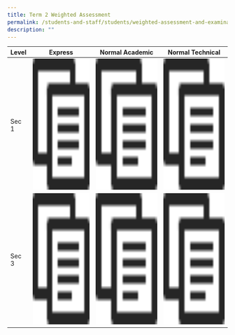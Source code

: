 ```yaml
---
title: Term 2 Weighted Assessment
permalink: /students-and-staff/students/weighted-assessment-and-examination/term-2-weighted-assessment/
description: ""
---
```

<table>
<thead>
  <tr>
    <th>Level</th>
    <th>Express</th>
    <th>Normal Academic</th>
    <th>Normal Technical</th>
  </tr>
</thead>
<tbody>
  <tr>
    <td>Sec 1</td>
    <td><a href="/files/WA%202_2022_Topics_Collated%201E.pdf"><img src="/images/copy.png" width="400" height="300"></td>
    <td><a href="/files/WA%202_2022_Topics_Collated%201NA.pdf"><img src="/images/copy.png" width="400" height="300"></td>
    <td><a href="/files/WA%202_2022_Topics_Collated%201NT.pdf"><img src="/images/copy.png" width="400" height="300"></td>
  </tr>
  <tr>
    <td>Sec 3</td>
    <td><a href="/files/WA%202_2022_Topics_Collated%203E%20caa%2013%20Apr.pdf"><img src="/images/copy.png" width="400" height="300"></td>
    <td><a href="/files/WA%202_2022_Topics_Collated%203NA.pdf"><img src="/images/copy.png" width="400" height="300"></td>
    <td><a href="/files/WA%202_2022_Topics_Collated%203NT.pdf"><img src="/images/copy.png" width="400" height="300"></td>
  </tr>
</tbody>
</table>